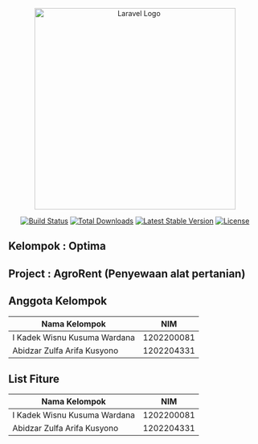 <p align="center"><a href="https://laravel.com" target="_blank"><img src="https://raw.githubusercontent.com/laravel/art/master/logo-lockup/5%20SVG/2%20CMYK/1%20Full%20Color/laravel-logolockup-cmyk-red.svg" width="400" alt="Laravel Logo"></a></p>

<p align="center">
<a href="https://github.com/laravel/framework/actions"><img src="https://github.com/laravel/framework/workflows/tests/badge.svg" alt="Build Status"></a>
<a href="https://packagist.org/packages/laravel/framework"><img src="https://img.shields.io/packagist/dt/laravel/framework" alt="Total Downloads"></a>
<a href="https://packagist.org/packages/laravel/framework"><img src="https://img.shields.io/packagist/v/laravel/framework" alt="Latest Stable Version"></a>
<a href="https://packagist.org/packages/laravel/framework"><img src="https://img.shields.io/packagist/l/laravel/framework" alt="License"></a>
</p>

## Kelompok : Optima

## Project : AgroRent (Penyewaan alat pertanian)

## Anggota Kelompok

Nama Kelompok  | NIM
------------- | -------------
I Kadek Wisnu Kusuma Wardana  | 1202200081
Abidzar Zulfa Arifa Kusyono  | 1202204331

## List Fiture

Nama Kelompok  | NIM
------------- | -------------
I Kadek Wisnu Kusuma Wardana  | 1202200081
Abidzar Zulfa Arifa Kusyono  | 1202204331

